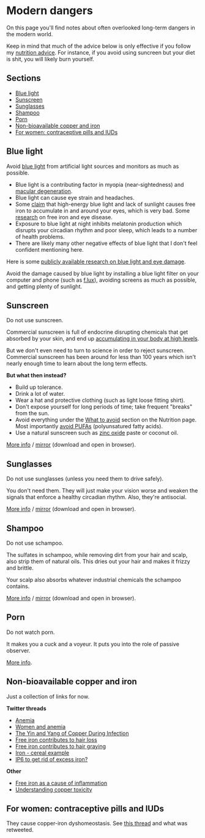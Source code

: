 # Modern dangers

On this page you'll find notes about often overlooked long-term dangers in the
modern world.

Keep in mind that much of the advice below is only effective if you
follow my [nutrition advice](nutrition.md). For instance, if you avoid using
suncreen but your diet is shit, you will likely burn yourself.

## Sections

- [Blue light](#blue-light)
- [Sunscreen](#sunscreen)
- [Sunglasses](#sunglasses)
- [Shampoo](#shampoo)
- [Porn](#porn)
- [Non-bioavailable copper and iron](#non-bioavailable-copper-and-iron)
- [For women: contraceptive pills and IUDs](#for-women-contraceptive-pills-and-iuds)

## Blue light

Avoid [blue light](https://en.wikipedia.org/wiki/Biological_effects_of_high-energy_visible_light)
from artificial light sources and monitors as much as possible.

- Blue light is a contributing factor in myopia (near-sightedness) and
  [macular degeneration](https://en.wikipedia.org/wiki/Macular_degeneration).
- Blue light can cause eye strain and headaches.
- Some [claim](https://twitter.com/Grimhood/status/1301510180450959360) that
  high-energy blue light and lack of sunlight causes free iron to accumulate in
  and around your eyes, which is very bad. Some
  [research](https://www.ncbi.nlm.nih.gov/pmc/articles/PMC2718721/)
  on free iron and eye disease.
- Exposure to blue light at night inhibits melatonin production which disrupts
  your circadian rhythm and poor sleep, which leads to a number of health
  problems.
- There are likely many other negative effects of blue light that I don't feel
  confident mentioning here.

Here is some [publicly available research on blue light and eye damage](https://www.ncbi.nlm.nih.gov/pmc/?term=blue+light+eye+damage).

Avoid the damage caused by blue light by installing a blue light filter on your
computer and phone (such as [f.lux](https://justgetflux.com/)), avoiding screens
as much as possible, and getting plenty of sunlight.

## Sunscreen

Do not use sunscreen.

Commercial sunscreen is full of endocrine disrupting chemicals that get absorbed
by your skin, and end up [accumulating in your body at high levels](https://www.pharmacist.com/article/sunscreen-chemicals-accumulate-body-high-levels).

But we don't even need to turn to science in order to reject sunscreen.
Commercial sunscreen has been around for less than 100 years which isn't
nearly enough time to learn about the long term effects.

**But what then instead?**

- Build up tolerance.
- Drink a lot of water.
- Wear a hat and protective clothing (such as light loose fitting shirt).
- Don't expose yourself for long periods of time; take frequent "breaks" from the sun.
- Avoid everything under the [What to avoid](nutrition.md#what-to-avoid) section
  on the Nutrition page. Most importantly
  [avoid PUFAs](https://twitter.com/SolBrah/status/1286086327427928064)
  (polyunsatured fatty acids).
- Use a natural sunscreen such as
  [zinc oxide](https://twitter.com/Grimhood/status/1286091082397147136) paste
  or coconut oil.

[More info](https://www.mitohealth.ca/most-sunscreens-are-terrible/)
/ [mirror](page-sunscreen.html) (download and open in browser).

## Sunglasses

Do not use sunglasses (unless you need them to drive safely).

You don't need them. They will just make your vision worse and weaken the
signals that enforce a healthy circadian rhythm. Also, they're antisocial.

[More info](https://medium.com/@veritasnaut/sunglasses-are-killing-you-dbadb93f935d)
/ [mirror](page-sunglasses.html) (download and open in browser).

## Shampoo

Do not use schampoo.

The sulfates in schampoo, while removing dirt from your hair and scalp, also
strip them of natural oils. This dries out your hair and makes it frizzy and
brittle.

Your scalp also absorbs whatever industrial chemicals the schampoo contains.

[More info](https://www.reddit.com/r/NoPoo/wiki/index)
/ [mirror](page-nopoo-wiki.html) (download and open in browser).

## Porn

Do not watch porn.

It makes you a cuck and a voyeur. It puts you into the role of passive observer.

[More info](https://twitter.com/thuletide/status/1249437488579579905).

## Non-bioavailable copper and iron

Just a collection of links for now.

**Twitter threads**

- [Anemia](https://twitter.com/Grimhood/status/1307785622933762049)
- [Women and anemia](https://twitter.com/Grimhood/status/1298516456787697664)
- [The Yin and Yang of Copper During Infection](https://twitter.com/Grimhood/status/1307337483747618823)
- [Free iron contributes to hair loss](https://twitter.com/Grimhood/status/1306941811684851714)
- [Free iron contributes to hair graying](https://twitter.com/Grimhood/status/1307230388440317953)
- [Iron - cereal example](https://twitter.com/Grimhood/status/1307944527060070400)
- [IP6 to get rid of excess iron?](https://twitter.com/Grimhood/status/1287457228144775170)

**Other**

- [Free iron as a cause of inflammation](https://www.multiflora-herbs.com/blogs/news/free-iron-as-a-cause-of-inflammation)
- [Understanding copper toxicity](https://www.multiflora-herbs.com/blogs/news/the-dark-side-of-copper)

## For women: contraceptive pills and IUDs

They cause copper-iron dyshomeostasis. See
[this thread](https://twitter.com/Grimhood/status/1308544875332136960)
and what was retweeted.
